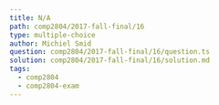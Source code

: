 ```yaml
---
title: N/A
path: comp2804/2017-fall-final/16
type: multiple-choice
author: Michiel Smid
question: comp2804/2017-fall-final/16/question.ts
solution: comp2804/2017-fall-final/16/solution.md
tags:
  - comp2804
  - comp2804-exam
---
```

